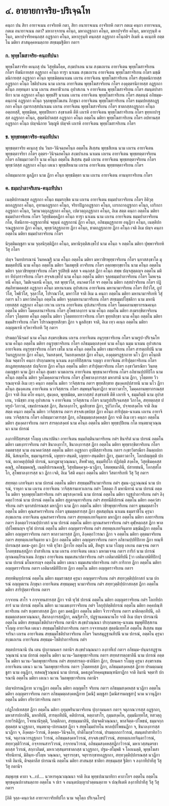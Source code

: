 <h1>๔. อายายกาจริย-ปริเจฺฉโท</h1>
<p>คนฺถา ปน สิยา อายาจเนน อาจริเยหิ กตา, สิยา อนายาจเนน อาจริเยหิ กตาฯ กตเม คนฺถา อายาจเนน, กตเม อนายาจเนน กตา? มหากจฺจายน คโนฺถ, มหาอฎฺฐกถา คโนฺถ, มหาปจฺจริย คโนฺถ, มหากุรุนฺทิ คโนฺถ, มหาปจฺจริยคนฺถสฺส อฎฺฐกถา คโนฺถ, มหากุรุนฺทิ คนฺถสฺส อฎฺฐกถา คโนฺถติฯ อิเมหิ ฉ คเนฺถหิ อตฺตโน มติยา สาสนุคฺคหนตฺถาย สทฺธมฺมฐิติยา กตาฯ</p>


<h3>ก. พุทฺธโฆสาจริย-คนฺถทีปนา</h3>
<p>พุทฺธโฆสาจริย คเนฺถสุ ปน วิสุทฺธิมโคฺค, สงฺฆปาเลน นาม สงฺฆเถเรน อายาจิเตน พุทฺธโฆสาจริเยน กโตฯ ทีฆนิกายสฺส อฎฺฐกถา คโนฺถ ทาฐา นาเมน สงฺฆเถเรน อายาจิเตน พุทฺธโฆสาจริเยน กโตฯ มชฺฌิมนิกายสฺส อฎฺฐกถา คโนฺถ พุทฺธมิตฺตนาเมน เถเรน อายาจิเตน พุทฺธโฆสาจริเยน กโตฯ สํยุตฺตนิกายสฺส อฎฺฐกถา คโนฺถ โชติปาเลน นาม เถเรน อายาจิเตน พุทฺธโฆสาจริเยน กโตฯ องฺคุตฺตรนิกายสฺส อฎฺฐกถา คโนฺถ ภทฺทนฺตา นาม เถเรน สหอาชีวเกน อุปาสเกน จ อายาจิเตน พุทฺธโฆสาจริเยน กโตฯ สมนฺตปาสาทิกา นาม อฎฺฐกถา คโนฺถ พุทฺธสิริ นาเมน เถเรน อายาจิเตน พุทฺธโฆสาจริเยน กโตฯ สตฺตนฺนํ อภิธมฺม-คนฺถานํ อฎฺฐกถา คโนฺถ จุลฺลพุทฺธโฆเสน ภิกฺขุนา อายาจิเตน พุทฺธโฆสาจริเยน กโตฯ ธมฺมปทสฺสอฎฺฐกถา คโนฺถ กุมารกสฺสปนาเมน เถเรน อายาจิเตน พุทฺธโฆสาจริเยน กโตฯ ชาตกสฺสอฎฺฐกถา คโนฺถ อตฺถทสฺสี, พุทฺธมิตฺต, พุทฺธปิยเทว สงฺขาเตหิ ตีหิ เถเรหิ อายาจิเตน พุทฺธโฆสาจริเยน กโตฯ ขุทฺทกปาฐสฺส อฎฺฐกถา คโนฺถ, สุตฺตนิปาตสฺส อฎฺฐกถา คโนฺถ อตฺตโน มติยา พุทฺธโฆสาจริเยน กโตฯ อปทานสฺส อฎฺฐกถา คโนฺถ ปญฺจนิกาย วิญฺญูหิ ปญฺจหิ เถเรหิ อายาจิเตน พุทฺธโฆสาจริเยน กโตฯ</p>

</p>


<h3>ข. พุทฺธทตฺตาจริย-คนฺถทีปนา</h3>
<p>พุทฺธตฺตาจริย คเนฺถสุ ปน วินย-วินิจฺฉยคโนฺถ อตฺตโน สิเสฺสน พุทฺธสีเหน นาม เถเรน อายาจิเตน พุทฺธตฺตาจริยา กโตฯ อุตฺตร-วินิจฺฉยคโนฺถ สงฺฆปาเลน นาเมน เถเรน อายาจิเตน พุทฺธทตฺตาจริเยน กโตฯ อภิธมฺมาวตาโร นาม คโนฺถ อตฺตโน สิเสฺสน สุมติ เถเรน อายาจิเตน พุทฺธทตฺตาจริเยน กโตฯ พุทฺธวํสสฺส อฎฺฐกถา คโนฺถ เตเนว พุทฺธสีหนาม เถเรน อายาจิเตน พุทฺธทตฺตาจริเยน กโตฯ</p>

</p>


<p>อภิธมฺมกถาย มูลฎีกา นาม ฎีกา คโนฺถ พุทฺธมิตฺตา นาม เถเรน อายาจิเตน อานนฺทาจริเยน กโตฯ</p>


<h3>ค. ธมฺมปาลาจริเยน-คนฺถทีปนา</h3>
<p>เนตฺติปกรณสฺส อฎฺฐกถา คโนฺถ ธมฺมรกฺขิต นาม เถเรน อายาจิเตน ธมฺมปาลาจริเยน กโตฯ อิติวุตฺตกอฎฺฐกถา คโนฺถ, อุทานอฎฺฐกถา คโนฺถ, จริยาปิฎกอฎฺฐกถา คโนฺถ, เถรกถาอฎฺฐกถา คโนฺถ, เถริกถาอฎฺฐกถา คโนฺถ, วิมานวตฺถุอฎฺฐกถา คโนฺถ, เปตวตฺถุอฎฺฐกถา คโนฺถ, อิเม สตฺต คนฺถา อตฺตโน มติยา ธมฺมปาลาจริเยน กโตฯ วิสุทฺธิมคฺคฎีกา คโนฺถ ทาฐา นาเมน นาม เถเรน อายาจิเตน ธมฺมปาลาจริเยน กโต, ทีฆนิกาย-อฎฺฐกถาทีนํ จตุนฺนํ อฎฺฐกถานํ ฎีกา คโนฺถ, อภิธมฺมฎฺฐกถาย อนุฎีกา คโนฺถ, เนตฺติปกรณฎฺฐกถาย ฎีกา คโนฺถ, พุทฺธวํสฎฺฐกถาย ฎีกา คโนฺถ, ชาตกฎฺฐกถาย ฎีกา คโนฺถ เจติ อิเม ปญฺจ คนฺถา อตฺตโน มติยา ธมฺมปาลาจริเยน กโตฯ</p>

</p>


<p>นิรุตฺติมญฺชูสา นาม จุลฺลนิรุตฺติฎีกา คโนฺถ, มหานิรุตฺติสเงฺขโป นาม คโนฺถ จ อตฺตโน มติยา ปุพฺพาจริเยหิ วิํสุ กโตฯ</p>


<p>ปญฺจ วินยปกรณานํ วินยคณฺฐิ นาม คโนฺถ อตฺตโน มติยา มหาวชิรพุทฺธาจริเยน กโตฯ นฺยาสสงฺขาโต มุขมตฺตทีปนี นาม คโนฺถ อตฺตโน มติยา วิมลพุทฺธิ อาจริเยน กโตฯ อตฺถพฺยกฺขฺยาโน นาม คโนฺถ อตฺตโน มติยา จุลฺลวชิรพุทฺธาจริเยน กโตฯ รูปสิทฺธิ ตสฺส จ คนฺถสฺส ฎีกา คโนฺถ สพฺพ ปญฺจสุตฺตญฺจ อตฺตโน มติยา ทีปงฺกราจริเยน กโตฯ สจฺจสเงฺขโป นาม คโนฺถ อตฺตโน มติยา จุลฺลธมฺมปาลาจริเยน กโตฯ โมหเจฺฉทนี คโนฺถ, วิมติเจฺฉทนี คโนฺถ, ทส พุทฺธวํโส, อนาคตวํโส จฯ อตฺตโน มติยา กสฺสปาจริเยน กโตฯ ปฎิสมฺภิทามคฺคสฺส อฎฺฐกถา คโนฺถ มหานาเมน อุปาสเกน อายาจิเตน มหานามาจริเยน กโตฯ ทีปวํโส, ถูปวํโส, โพธิวํโส, จุลฺลวํโส, โปราณวํโส, มหาวํโส จาติ อิเม ฉ คนฺถา อตฺตโน มติยา มหานามาจริเยหิ วิสุํ กตาฯ นโว มหาวํสคโนฺถ อตฺตโน มติยา จุลฺลมหานามาจริเยน กโตฯ สทฺธมฺมปโชฺชติกา นาม มหานิเทฺทสสฺส อฎฺฐกถา คโนฺถ เทเวน เถเรน อายาจิเตน อุปเสนาจริเยน กโตฯ โมคฺคลานพฺยากรณคเนฺถ อตฺตโน มติยา โมคฺคลานาจริเยน กโตฯ สุโพธาลงฺการ นาม คโนฺถ อตฺตโน มติยา สงฺฆรกฺขิตาจริเยน กโตฯ วุโตฺตทย คโนฺถ อตฺตโน มติยา วุโตฺตทยการาจริเยน กโตฯ ขุทฺทสิกฺขา นาม คโนฺถ อตฺตโน มติยา ธมฺมสิราจริเยน กโตฯ โปราณขุทฺทสิกฺขา ฎีกา จ มูลสิกฺขา จาติ, อิเม เทฺว คเนฺถ อตฺตโน มติยา อญฺญตเรหิ ทฺวิหาจริเยหิ วิํสุ กตาฯ</p>


<p>ปรมตฺถวินิจฺฉยํ นาม คโนฺถ สงฺฆรกฺขิเตน เถเรน อายาจิเตน อนุรุทฺธาจริเยน กโตฯ นามรูป-ปริเจฺฉโท นาม คโนฺถ อตฺตโน มติยา อนุรุทฺธาจริเยน กโตฯ อภิธมฺมตฺถสงฺคหํ นาม คโนฺถ นมฺม นาเมน อุปาสเกน อายาจิเตน อนุรุทฺธาจริเยน กโตฯ เขโม นาม คโนฺถ อตฺตโน มติยา เขมาจริเยน กโตฯ สารตฺถทีปนี นาม วินยฎฺฐกถาย ฎีกา คโนฺถ, วินยสงฺคหํ, วินยสงฺคหสฺส ฎีกา คโนฺถ, องฺคุตฺตรฎฺฐกถาย นโว ฎีกา คโนฺถติ อิเม จตฺตาโร คนฺถา ปรกฺกมพาหุ นาเมน ลงฺกาทีปิสฺสเรน รญฺญา อายาจิเตน สาริปุตฺตาจริเยน กโตฯ สกฎสทฺทสตฺถสฺส ปญฺจิกาย ฎีกา คโนฺถ อตฺตโน มติยา สาริปุตฺตาจริเยน กโตฯ กงฺขาวิตรณิยา วินยตฺถมญฺชูสา นาม ฎีกา คโนฺถ สุเมธา นามเถเรน อายาจิเตน พุทฺธนาคาจริเยน กโตฯ อภิธานปฺปทีปิโก นาม คโนฺถ อตฺตโน มติยา จูลโมคฺคลานาจริเยน กโตฯ สุโพธาลงฺการสฺส มหาสามิ นาม ฎีกา, วุโตฺตทย วิวรณญฺจาติ อิเม เทฺว คนฺถา อตฺตโน มติยา วาจิสฺสเรน กตาฯ ขุทฺทสิกฺขาย สุมงฺคลปฺปสาทนิ นาม นโว ฎีกา คโนฺถ สุมงฺคเลน อายาจิเตน นวาจิสฺสเรน กโตฯ สมฺพนฺธจินฺตาฎีกา พาลาวตาโร, โมคฺคลานพฺยากรณสฺส ฎีกา จาติ อิเม ตโย คนฺถา, สุมงฺคล, พุทฺธมิตฺต, มหากสฺสป สงฺขาเตหิ ตีหิ เถเรหิ จ, ธมฺมกิตฺติ นาม อุปาสเกน, วานิชฺชา ภาตุ อุปาสเกน จ อายาจิเตน วาจิสฺสเรน กโตฯ นามรูปปริเจฺฉทสฺส วิภาโค, สทฺทตฺถสฺส ปทรูป-วิภาวนํ, เขมปกรณสฺส ฎีกา, สีมาลงฺกาโร, มูลสิกฺขาย ฎีกา, รูปวิภาโค, ปจฺจยสงฺคโห จาติ อิเม สตฺต คนฺถา อตฺตโน มติยา วาจิสฺสเรน กตาฯ สจฺจสเงฺขปสฺส ฎีกา คโนฺถ สาริปุตฺต-นาเมน เถเรน อายาจิเตน วาจิสฺสเรน กโตฯ อภิธมฺมาวตารสฺส ฎีกา, อภิธมฺมตฺถสงฺคหสฺส ฎีกา จาติ อิเม เทฺว คนฺถา อตฺตโน มติยา สุมงฺคลาจริเยน กตาฯ สารตฺถสงฺคหํ นาม คโนฺถ อตฺตโน มติยา พุทฺธปฺปิเยน กโต ทนฺตธาตุวณฺณนา นาม ปกรณํ</p>


<p>ลงฺกาทีปิสฺสรสฺส รโญฺญ เสนาปตินา อายาจิเตน ธมฺมกิตฺตินามาจริเยน กตํฯ ชินจริตํ นาม ปกรณํ อตฺตโน มติยา เมธงฺกราจริเยน กตํฯ ชินาลงฺกาโร, ชินาลงฺการสฺส ฎีกา อตฺตโน มติยา พุทฺธรกฺขิตาจริเยน กโตฯ อมตธรสฺส นาม อนาคตวํสสฺส อตฺตโน มติยา อฎฺฐกถา อุปติสฺสาจริเยน กตาฯ กงฺขาวิตรณียา ลีนตฺถปกาสินี, นิสเนฺทโห, ธมฺมานุสารณี, เญยฺยา-สนฺตติ, เญยฺยา-สนฺตติยา ฎีกา, สุมตาวตาโร, โลกปญฺญตฺติ ปกรณํ, ตถาคตุปฺปตฺติ ปกรณํ, นลาฎธาตุวณฺณนา, สีหฬวตฺถุ, ธมฺมทีปโก ปฎิปตฺติ สงฺคโห, วิสุทฺธิมคฺคสฺส คณฺฐิ, อภิธมฺมคณฺฐิ, เนตฺติปกรณคณฺฐิ, วิสุทฺธิมคฺคจูล-นวฎีกา, โสตพฺพมาลินี, ปสาทชนนี, โอกสฺสโลโก, สุโพธาลงฺการสฺส นว ฎีกา เจติ, อิเม วีสติ คนฺถา อตฺตโน มติยา วีสตาจริเยหิ วิํสุ วิํสุ กตาฯ</p>


<p>สทฺทตฺถ เภทจินฺตา นาม ปกรณํ อตฺตโน มติยา สทฺธมฺมสิรินามาจริเยน กตํฯ สุมน-กูฎวณฺณนํ นาม ปกรณํ, ราหุลา นาม เถเรน อายาจิเตน วาจิสฺสเรนเทวเถเรน กตํฯ โสตตฺถ กิํ มหานิทานํ นาม ปกรณํ อตฺตโน มติยา จุลฺลพุทฺธโฆสาจริเยน กตํฯ มธุรสงฺคาหนิ นาม ปกรณํ อตฺตโน มติยา รฎฺฐปาลาจริเยน กตํฯ ลิงฺคตฺถวิวรณํ นาม ปกรณํ อตฺตโน มติยา สุภูตจนฺทาจริเยน กตํฯ สทฺทนีติปกรณํ อตฺตโน มติยา อคฺควํสาจริเยน กตํฯ นฺยาสปกรณสฺส มหาฎีกา นาม ฎีกา อตฺตโน มติยา วชิรพุทฺธาจริเยน กตาฯ มุขมตฺตสาโร อตฺตโน มติยา คุณสาคราจริเยน กโตฯ มุขมตฺตสารสฺส ฎีกา สุตสมฺปนฺน นาเมน ธมฺมราชิโน คุรุนา สงฺฆเถเรน อายาจิเตน คุณสาคราจริเยน กตาฯ สทฺทตฺถเภทจินฺตาย มหาฎีกา อตฺตโน มติยา อภยาจริเยน กตาฯ ลิงฺคตฺถวิวรณปฺปกาสกํ นาม ปกรณํ อตฺตโน มติยา ญาณสาคราจริเยน กตํฯ คุฬฺหตฺถสฺส ฎีกา พาลปฺปโพธนญฺจ ทุวิธํ ปกรณํ อตฺตโน มติยา อญฺญตราจริเยน กตํฯ สทฺทตฺถเภทจินฺตาย มชฺฌิมฎีกา อตฺตโน มติยา อญฺญตราจริเยน กตาฯ พาลาวตารสฺส ฎีกา, ลิงฺคตฺถวิวรณา ฎีกา จ อตฺตโน มติยา อุตฺตมาจริเยน กตาฯ สทฺทตฺถเภทจินฺตาย นว ฎีกา อตฺตโน มติยา อญฺญตราจริเยน กตาฯ อภิธานปฺปทีปิกาย ฎีกา ทณฺฑีปกรณสฺส มคฆ-ภูตา ฎีกา จาติ ทุวิธา ฎีกาโย อตฺตโน มติ, สีหสูร นาม รโญฺญ เอเกน อมเจฺจน กตาฯ โกลทฺธชนสฺสฎีกา ปาสาทิเกน นาม เถเรน อายาจิเตน เตเนว มหามเจฺจน กตาฯ การิกํ นาม ปกรณํ ญาณคมฺภีรนาเมน ภิกฺขุนา อายาจิเตน ธมฺมเสนาปตาจริเยน กตํฯ เอติมาสมิทีปนี [วา เอติมาสมิทีปิกา] นาม ปกรณํ มโนหารญฺจ อตฺตโน มติยา เตเนว ธมฺมเสนาปตาจริเยน กตํฯ การิกาย ฎีกา อตฺตโน มติยา อญฺญตราจริเยน กตาฯ เอติมาสมิทีปิกาย ฎีกา อตฺตโน มติยา อญฺญตราจริเยน กตาฯ</p>


<p>สทฺทพินฺทุปกรณํ อตฺตโน มติยา ธมฺมราชสฺส คุรุนา อญฺญตราจริเยน กตํฯ สทฺทวุตฺติปฺปกาสกํ นาม ปกรณํ อญฺญตเรน ภิกฺขุนา อายาจิเตน สทฺธมฺมคุรุ นามาจริเยน กตํฯ สทฺทวุตฺติปฺปกาสกสฺส ฎีกา อตฺตโน มติยา สาริปุตฺตาจริเยน กตาฯ</p>


<p>กจฺจายน สาโร จ กจฺจายนสารสฺส ฎีกา จาติ ทุวิธํ ปกรณํ อตฺตโน มติยา อญฺญตราจริเยน กตํฯ โลกทีปกสารํ นาม ปกรณํ อตฺตโน มติยา นเวนเมธงฺกราจริเยน กตํฯ โลกุปฺปตฺติปกรณํ อตฺตโน มติยา อคฺคปณฺฑิตาจริเยน กตํฯ ชงฺฆทาสกสฺส ฎีกา ภูตา มคธฎีกา อตฺตโน มติยา จีวราจริเยน กตาฯ มาติกตฺถทีปนี, อภิธมฺมตฺถสงฺคหวณฺณนา, สีมาลงฺการสฺสฎีกา, คณฺฐิสาโร, ปฎฺฐานคณนานโย จาติ อิเม ปญฺจ ปกรณานิ อตฺตโน มติยา สทฺธมฺมโชติปาลาจริเยน กตานิฯ สเงฺขปวณฺณนา ปรกฺกมพาหุ-นาเมน ชมฺพุทีปิสฺสเรน รโญฺญ อายาจิเต เตเนว สทฺธมฺมโชติปาลาจริเยน กตาฯ กจฺจายนสฺส สุตฺตนิเทฺทโส อตฺตโน สิเสฺสน ธมฺมจารินา เถเรน อายาจิเตน สทฺธมฺมโชติปาลาจริเยน กโตฯ วินยสมุฎฺฐานทีปนี นาม ปกรณํ, อตฺตโน คุรุนา สงฺฆเถเรน อายาจิเตน สทฺธมฺม-โชติปาลาจริเยน กตํฯ</p>


<p>สตฺตปกรณานิ ปน เตน ปุกฺกามนคเร กตานิฯ สเงฺขปวณฺณนาว ลงฺกาทีเป กตาฯ อภิธมฺม-ปนฺนรสฎฺฐานวณฺณานํ นาม ปกรณํ อตฺตโน มติยา นเวน-วิมลพุทฺธาจริเยน กตาฯ สทฺทสารตฺถชาลินี นาม ปกรณํ อตฺตโน มติยา นเวน-วิมลพุทฺธาจริเยน กตํฯ สทฺทสารตฺถ-ชาลินิยา ฎีกา, ปํยนคเร รโญฺญ คุรุนา สงฺฆราเชน อายาจิเตน เตเนว นเวน วิมลพุทฺธาจริเยน กตาฯ วุโตฺตทยสฺส ฎีกา, อภิธมฺมสงฺคหสฺส ฎีกาย ปรมตฺถมญฺชูสา นาม อนุฎีกา, ทสคณฺฐิวณฺณนํ นาม ปกรณํ, มคธภูตวิทคฺคมุขมณฺฑนิยาฎีกา จาติ อิมานิ จตฺตาริ ปกรณานิ อตฺตโน มติยา เตเนว นเวน วิมลพุทฺธาจริเยน กตานิฯ</p>


<p>ปญฺจปกรณฎีกาย นวานุฎีกา อตฺตโน มติยา อญฺญตโร จริเยน กตาฯ อภิธมฺมสงฺคหสฺส นวฎีกา อตฺตโน มติยา อญฺญตราจริเยน กตาฯ อภิธมฺมตฺถสงฺคหฎีกาย [มณิ] มญฺชูสา [มณิสารมญฺชูสา] นาม นวานุฎีกา อตฺตโน มติยา อริยวํสาจริเยน กตาฯ</p>


<p>เปฎโกปเทสสฺส ฎีกา อตฺตโน มติยา อุทุมฺพรินามาจริเยน ปุกฺกามนคเร กตาฯ จตุภาณวารสฺส อฎฺฐกถา, มหาสารปกาสินิ, มหาทีปนี, สารตฺถทีปนี, คติปกรณํ, หตฺถาสาโร, ภุมฺมสงฺคโห, ภุมฺมนิเทฺทโส, ทสวตฺถุกายวิรติฎีกา, โจทนานิรุตฺติ, วิภตฺติกถา, สทฺธมฺมมาลินิ, ปญฺจคติวณฺณนา, พาลจิตฺต-ปโพธนํ, ธมฺมจกฺกสุตฺตสฺส นวฎฺฐกถา, ทนฺตธาตุ-ปกรณสฺส ฎีกา จ สทฺธโมฺมปายโน พาลปฺปโพธนฎีกา จ, ชินาลงฺการสฺส นวฎีกา จ, ลิงฺคตฺถ-วิวรณํ, ลิงฺคตฺถ-วินิจฺฉโย, ปาติโมกฺขวิวรณํ, ปรมตฺถกถาวิวรณํ, สมนฺตปาสาทิกวิวรณํ, จตุภาณวารฎฺฐกถา วิวรณํ, อภิธมฺมสงฺคหวิวรณํ, สจฺจสเงฺขปวิวรณํ, สทฺทตฺถเภทจินฺตาวิวรณํ, สทฺทวุตฺติวิวรณํ, กจฺจายนสารวิวรณํ, กจฺจายนวิวรณํ, อภิธมฺมสงฺคหสฺสฎีกาวิวรณํ, มหาเวสฺสนฺตรชาตกสฺส วิวรณํ, สกฺกาภิมตํ, มหาเวสฺสนฺตรชาตกสฺส นวฎฺฐกถา, ปฐม-สโมฺพธิ จ โลกเนตฺติ, พุทฺธโฆสาจริยนิทานํ, มิลินฺท-ปโญฺห วณฺณนา, จตุรารกฺขา, จตุรารกฺขายอฎฺฐกถา, สทฺทวุตฺติปฺปกรณสฺส นวฎีกา จาติ อิมานิ, ติจตฺตาลีส ปกรณานิ อตฺตโน มติยา สาสนสฺส ชาติยา สทฺธมฺมสฺส ฐิติยา จ ลงฺกาทีปาทีสุ วิํสุ วิํสุ กตานิฯ</p>


<p>สมฺพุเทฺธ คาถา จ…เป.… นวหารคุณวณฺณนา จาติ อิเม พุทฺธปณามาทิกา คาถาโยฯ อตฺตโน อตฺตโน พุทฺธคุณปกาสนตฺถาย อตฺตโน จ ปเร จ อนนฺตปญฺญาปวตฺตนตฺถาย จ ปณฺฑิเตหิ ลงฺกาทีปาทีสุ วิํสุ วิํสุ กตาฯ</p>


<p>[อิติ จุลฺล-คนฺถวํเส อายาจกาจริยทีปโก นาม จตุโตฺถ ปริเจฺฉโทฯ]</p>





